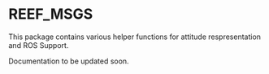 # REEF_MSGS

This package contains various helper functions for attitude respresentation and ROS Support. 

Documentation to be updated soon.
